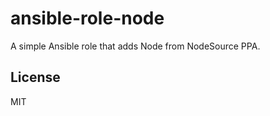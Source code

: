 # ansible-role-node #

A simple Ansible role that adds Node from NodeSource PPA.

License
-------

MIT
